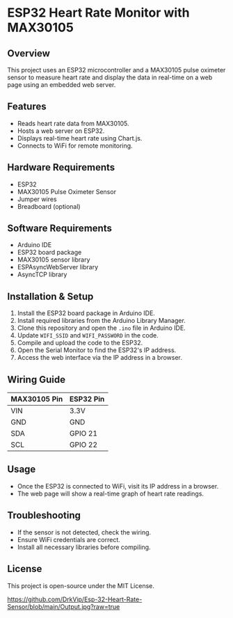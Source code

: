 # ESP32 Heart Rate Monitor with MAX30105

## Overview
This project uses an ESP32 microcontroller and a MAX30105 pulse oximeter sensor to measure heart rate and display the data in real-time on a web page using an embedded web server.

## Features
- Reads heart rate data from MAX30105.
- Hosts a web server on ESP32.
- Displays real-time heart rate using Chart.js.
- Connects to WiFi for remote monitoring.

## Hardware Requirements
- ESP32
- MAX30105 Pulse Oximeter Sensor
- Jumper wires
- Breadboard (optional)

## Software Requirements
- Arduino IDE
- ESP32 board package
- MAX30105 sensor library
- ESPAsyncWebServer library
- AsyncTCP library

## Installation & Setup
1. Install the ESP32 board package in Arduino IDE.
2. Install required libraries from the Arduino Library Manager.
3. Clone this repository and open the `.ino` file in Arduino IDE.
4. Update `WIFI_SSID` and `WIFI_PASSWORD` in the code.
5. Compile and upload the code to the ESP32.
6. Open the Serial Monitor to find the ESP32's IP address.
7. Access the web interface via the IP address in a browser.

## Wiring Guide
| MAX30105 Pin | ESP32 Pin |
|-------------|-----------|
| VIN         | 3.3V      |
| GND         | GND       |
| SDA         | GPIO 21   |
| SCL         | GPIO 22   |

## Usage
- Once the ESP32 is connected to WiFi, visit its IP address in a browser.
- The web page will show a real-time graph of heart rate readings.

## Troubleshooting
- If the sensor is not detected, check the wiring.
- Ensure WiFi credentials are correct.
- Install all necessary libraries before compiling.

## License
This project is open-source under the MIT License.


https://github.com/DrkVip/Esp-32-Heart-Rate-Sensor/blob/main/Output.jpg?raw=true

